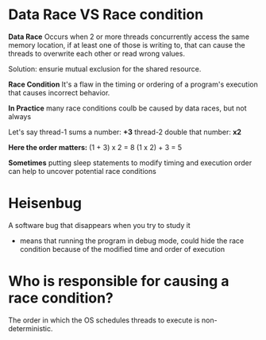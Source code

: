 # Data Race VS Race condition

**Data Race**
Occurs when 2 or more threads concurrently access the same memory location, if at least one of those is writing to, that can cause the threads to overwrite each other or read wrong values.

Solution: ensurie mutual exclusion for the shared resource.

**Race Condition**
It's a flaw in the timing or ordering of a program's execution that causes incorrect behavior.

**In Practice** many race conditions coulb be caused by data races, but not always

Let's say
thread-1 sums a number: **+3**
thread-2 double that number: **x2**

**Here the order matters:**
(1 + 3) x 2 = 8
(1 x 2) + 3 = 5

**Sometimes** putting sleep statements to modify timing and execution order can help to uncover potential race conditions

# Heisenbug
A software bug that disappears when you try to study it
- means that running the program in debug mode, could hide the race condition because of the modified time and order of execution

# Who is responsible for causing a race condition?
The order in which the OS schedules threads to execute is non-deterministic.